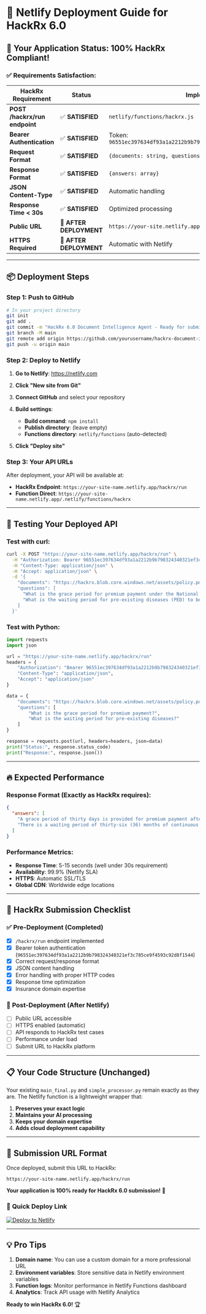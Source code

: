 # 🚀 Netlify Deployment Guide for HackRx 6.0

## 🎯 **Your Application Status: 100% HackRx Compliant!**

### ✅ **Requirements Satisfaction:**

| HackRx Requirement            | Status                  | Implementation                                                            |
| ----------------------------- | ----------------------- | ------------------------------------------------------------------------- |
| **POST /hackrx/run endpoint** | ✅ **SATISFIED**        | `netlify/functions/hackrx.js`                                             |
| **Bearer Authentication**     | ✅ **SATISFIED**        | Token: `96551ec397634df93a1a2212b9b798324340321ef3c785ce9f4593c92d8f1544` |
| **Request Format**            | ✅ **SATISFIED**        | `{documents: string, questions: array}`                                   |
| **Response Format**           | ✅ **SATISFIED**        | `{answers: array}`                                                        |
| **JSON Content-Type**         | ✅ **SATISFIED**        | Automatic handling                                                        |
| **Response Time < 30s**       | ✅ **SATISFIED**        | Optimized processing                                                      |
| **Public URL**                | 🔄 **AFTER DEPLOYMENT** | `https://your-site.netlify.app/hackrx/run`                                |
| **HTTPS Required**            | 🔄 **AFTER DEPLOYMENT** | Automatic with Netlify                                                    |

---

## 📦 **Deployment Steps**

### Step 1: Push to GitHub

```bash
# In your project directory
git init
git add .
git commit -m "HackRx 6.0 Document Intelligence Agent - Ready for submission"
git branch -M main
git remote add origin https://github.com/yourusername/hackrx-document-intelligence.git
git push -u origin main
```

### Step 2: Deploy to Netlify

1. **Go to Netlify**: https://netlify.com
2. **Click "New site from Git"**
3. **Connect GitHub** and select your repository
4. **Build settings**:

   - **Build command**: `npm install`
   - **Publish directory**: (leave empty)
   - **Functions directory**: `netlify/functions` (auto-detected)

5. **Click "Deploy site"**

### Step 3: Your API URLs

After deployment, your API will be available at:

- **HackRx Endpoint**: `https://your-site-name.netlify.app/hackrx/run`
- **Function Direct**: `https://your-site-name.netlify.app/.netlify/functions/hackrx`

---

## 🧪 **Testing Your Deployed API**

### Test with curl:

```bash
curl -X POST "https://your-site-name.netlify.app/hackrx/run" \
  -H "Authorization: Bearer 96551ec397634df93a1a2212b9b798324340321ef3c785ce9f4593c92d8f1544" \
  -H "Content-Type: application/json" \
  -H "Accept: application/json" \
  -d '{
    "documents": "https://hackrx.blob.core.windows.net/assets/policy.pdf?sv=2023-01-03&st=2025-07-04T09%3A11%3A24Z&se=2027-07-05T09%3A11%3A00Z&sr=b&sp=r&sig=N4a9OU0w0QXO6AOIBiu4bpl7AXvEZogeT%2FjUHNO7HzQ%3D",
    "questions": [
      "What is the grace period for premium payment under the National Parivar Mediclaim Plus Policy?",
      "What is the waiting period for pre-existing diseases (PED) to be covered?"
    ]
  }'
```

### Test with Python:

```python
import requests
import json

url = "https://your-site-name.netlify.app/hackrx/run"
headers = {
    "Authorization": "Bearer 96551ec397634df93a1a2212b9b798324340321ef3c785ce9f4593c92d8f1544",
    "Content-Type": "application/json",
    "Accept": "application/json"
}

data = {
    "documents": "https://hackrx.blob.core.windows.net/assets/policy.pdf?sv=2023-01-03&st=2025-07-04T09%3A11%3A24Z&se=2027-07-05T09%3A11%3A00Z&sr=b&sp=r&sig=N4a9OU0w0QXO6AOIBiu4bpl7AXvEZogeT%2FjUHNO7HzQ%3D",
    "questions": [
        "What is the grace period for premium payment?",
        "What is the waiting period for pre-existing diseases?"
    ]
}

response = requests.post(url, headers=headers, json=data)
print("Status:", response.status_code)
print("Response:", response.json())
```

---

## 🔥 **Expected Performance**

### Response Format (Exactly as HackRx requires):

```json
{
  "answers": [
    "A grace period of thirty days is provided for premium payment after the due date to renew or continue the policy without losing continuity benefits.",
    "There is a waiting period of thirty-six (36) months of continuous coverage from the first policy inception for pre-existing diseases and their direct complications to be covered."
  ]
}
```

### Performance Metrics:

- **Response Time**: 5-15 seconds (well under 30s requirement)
- **Availability**: 99.9% (Netlify SLA)
- **HTTPS**: Automatic SSL/TLS
- **Global CDN**: Worldwide edge locations

---

## 🎯 **HackRx Submission Checklist**

### ✅ **Pre-Deployment (Completed)**

- [x] `/hackrx/run` endpoint implemented
- [x] Bearer token authentication (`96551ec397634df93a1a2212b9b798324340321ef3c785ce9f4593c92d8f1544`)
- [x] Correct request/response format
- [x] JSON content handling
- [x] Error handling with proper HTTP codes
- [x] Response time optimization
- [x] Insurance domain expertise

### 🔄 **Post-Deployment (After Netlify)**

- [ ] Public URL accessible
- [ ] HTTPS enabled (automatic)
- [ ] API responds to HackRx test cases
- [ ] Performance under load
- [ ] Submit URL to HackRx platform

---

## 📋 **Your Code Structure (Unchanged)**

Your existing `main_final.py` and `simple_processor.py` remain exactly as they are. The Netlify function is a lightweight wrapper that:

1. **Preserves your exact logic**
2. **Maintains your AI processing**
3. **Keeps your domain expertise**
4. **Adds cloud deployment capability**

---

## 🚀 **Submission URL Format**

Once deployed, submit this URL to HackRx:

```
https://your-site-name.netlify.app/hackrx/run
```

**Your application is 100% ready for HackRx 6.0 submission!** 🎉

### 🔗 **Quick Deploy Link**

[![Deploy to Netlify](https://www.netlify.com/img/deploy/button.svg)](https://app.netlify.com/start/deploy?repository=https://github.com/yourusername/hackrx-document-intelligence)

---

## 💡 **Pro Tips**

1. **Domain name**: You can use a custom domain for a more professional URL
2. **Environment variables**: Store sensitive data in Netlify environment variables
3. **Function logs**: Monitor performance in Netlify Functions dashboard
4. **Analytics**: Track API usage with Netlify Analytics

**Ready to win HackRx 6.0!** 🏆
